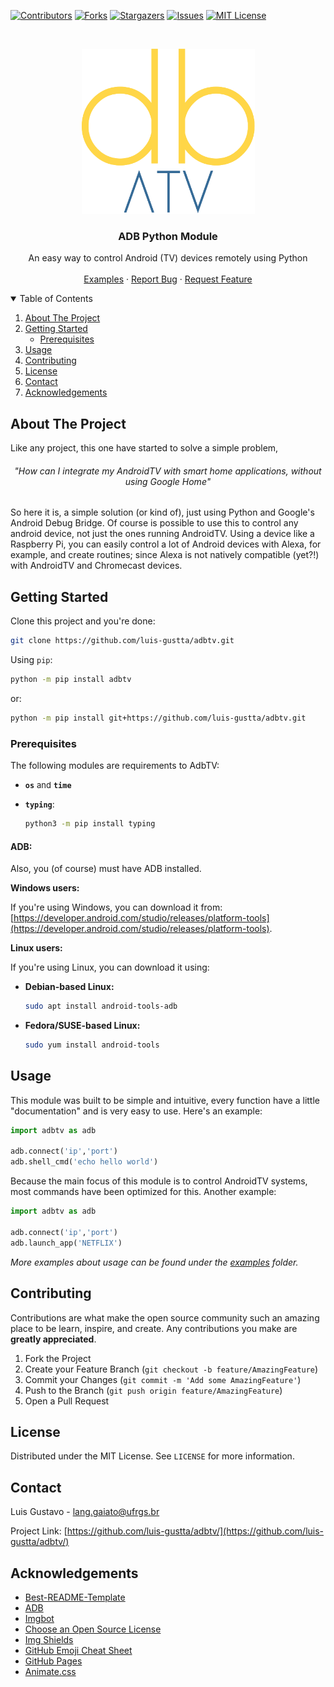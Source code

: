 <!--
Using thr Best-README-Template
-->

[![Contributors][contributors-shield]][contributors-url]
[![Forks][forks-shield]][forks-url]
[![Stargazers][stars-shield]][stars-url]
[![Issues][issues-shield]][issues-url]
[![MIT License][license-shield]][license-url]

<!-- PROJECT LOGO -->
<br />
<p align="center">
  <a href="https://github.com/luis-gustta/adbtv/">
    <img src="https://raw.githubusercontent.com/luis-gustta/adbtv/main/images/adbtv21.png" alt="Logo" width="277" height="264">
  </a>


  <h3 align="center">ADB Python Module</h3>

  <p align="center">
    An easy way to control Android (TV) devices remotely using Python
    <br />
    <br />
    <a href="https://github.com/luis-gustta/adbtv/tree/main/examples">Examples</a>
    ·
    <a href="https://github.com/luis-gustta/adbtv/issues">Report Bug</a>
    ·
    <a href="https://github.com/luis-gustta/adbtv/issues">Request Feature</a>
  </p>

</p>



<!-- TABLE OF CONTENTS -->

<details open="open">
  <summary>Table of Contents</summary>
  <ol>
    <li>
      <a href="#about-the-project">About The Project</a>
    </li>
    <li>
      <a href="#getting-started">Getting Started</a>
      <ul>
        <li><a href="#prerequisites">Prerequisites</a></li>
      </ul>
    </li>
    <li><a href="#usage">Usage</a></li>
    <li><a href="#contributing">Contributing</a></li>
    <li><a href="#license">License</a></li>
    <li><a href="#contact">Contact</a></li>
    <li><a href="#acknowledgements">Acknowledgements</a></li>
  </ol>
</details>


<!-- ABOUT THE PROJECT -->

## About The Project

Like any project, this one have started to solve a simple problem,
<h6 align="center">"How can I integrate my AndroidTV with smart home applications, without using Google Home"</h6> So here it is, a simple solution (or kind of), just using Python and Google's Android Debug Bridge. Of course is possible to use this to control any android device, not just the ones running AndroidTV. Using a device like a Raspberry Pi, you can easily control a lot of Android devices with Alexa, for example, and create routines; since Alexa is not natively compatible (yet?!) with AndroidTV and Chromecast devices.

<!-- GETTING STARTED -->
## Getting Started

Clone this project and you're done:

  ```sh
  git clone https://github.com/luis-gustta/adbtv.git
  ```

Using `pip`:
  ```sh
python -m pip install adbtv
  ```
or:
  ```sh
python -m pip install git+https://github.com/luis-gustta/adbtv.git
  ```
### Prerequisites

The following modules are requirements to AdbTV:

* **`os`**  <font size="2">and</font> **`time`**

* **`typing`**:
  ```sh
  python3 -m pip install typing
  ```

#### **ADB:**

Also, you (of course) must have ADB installed. 

**Windows users:**

If you're using Windows, you can download it from:
[https://developer.android.com/studio/releases/platform-tools](https://developer.android.com/studio/releases/platform-tools).

**Linux users:**

If you're using Linux, you can download it using:

* **Debian-based Linux:**
  ```sh
  sudo apt install android-tools-adb
  ```

* **Fedora/SUSE-based Linux:**
  ```sh
  sudo yum install android-tools
  ```

## Usage

This module was built to be simple and intuitive, every function have a little "documentation" and is very easy to use. Here's an example:

```python
import adbtv as adb

adb.connect('ip','port')
adb.shell_cmd('echo hello world')
```

Because the main focus of this module is to control AndroidTV systems, most commands have been optimized for this. Another example:

```python
import adbtv as adb

adb.connect('ip','port')
adb.launch_app('NETFLIX')
```

_More examples about usage can be found under the [examples](https://github.com/luis-gustta/adbtv/tree/main/examples) folder._


<!-- CONTRIBUTING -->
## Contributing

Contributions are what make the open source community such an amazing place to be learn, inspire, and create. Any contributions you make are **greatly appreciated**.

1. Fork the Project
2. Create your Feature Branch (`git checkout -b feature/AmazingFeature`)
3. Commit your Changes (`git commit -m 'Add some AmazingFeature'`)
4. Push to the Branch (`git push origin feature/AmazingFeature`)
5. Open a Pull Request



<!-- LICENSE -->
## License

Distributed under the MIT License. See `LICENSE` for more information.



<!-- CONTACT -->
## Contact

Luis Gustavo - lang.gaiato@ufrgs.br

Project Link: [https://github.com/luis-gustta/adbtv/](https://github.com/luis-gustta/adbtv/)



<!-- ACKNOWLEDGEMENTS -->

## Acknowledgements
* [Best-README-Template](https://github.com/othneildrew/Best-README-Template)
* [ADB](https://developer.android.com/studio/command-line/adb)
* [Imgbot](https://imgbot.net/docs/)
* [Choose an Open Source License](https://choosealicense.com)
* [Img Shields](https://shields.io)
* [GitHub Emoji Cheat Sheet](https://www.webpagefx.com/tools/emoji-cheat-sheet)
* [GitHub Pages](https://pages.github.com)
* [Animate.css](https://daneden.github.io/animate.css)

<!-- MARKDOWN LINKS & IMAGES -->
<!-- https://www.markdownguide.org/basic-syntax/#reference-style-links -->
[contributors-shield]: https://img.shields.io/github/contributors/luis-gustta/adbtv.svg?style=for-the-badge
[contributors-url]: https://github.com/luis-gustta/adbtv/graphs/contributors
[forks-shield]: https://img.shields.io/github/forks/luis-gustta/adbtv.svg?style=for-the-badge
[forks-url]: https://github.com/luis-gustta/adbtv/network/members
[stars-shield]: https://img.shields.io/github/stars/luis-gustta/adbtv.svg?style=for-the-badge
[stars-url]: https://github.com/luis-gustta/adbtv/stargazers
[issues-shield]: https://img.shields.io/github/issues/luis-gustta/adbtv.svg?style=for-the-badge
[issues-url]: https://github.com/luis-gustta/adbtv/issues
[license-shield]: https://img.shields.io/github/license/luis-gustta/adbtv.svg?style=for-the-badge
[license-url]: https://github.com/luis-gustta/adbtv/master/LICENSE.txt
